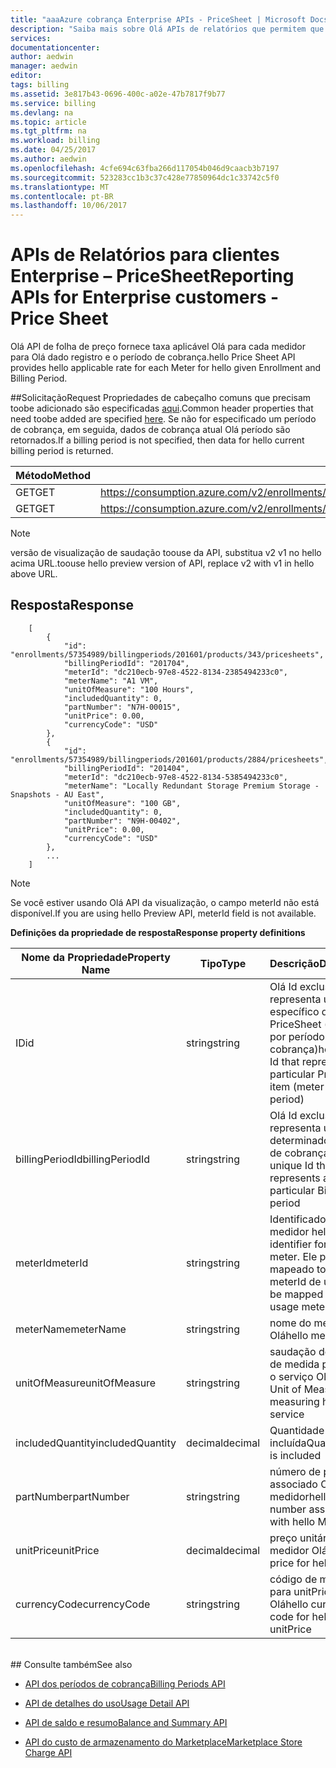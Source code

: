 ```yaml
---
title: "aaaAzure cobrança Enterprise APIs - PriceSheet | Microsoft Docs"
description: "Saiba mais sobre Olá APIs de relatórios que permitem que os dados de consumo do Azure Enterprise clientes toopull programaticamente."
services: 
documentationcenter: 
author: aedwin
manager: aedwin
editor: 
tags: billing
ms.assetid: 3e817b43-0696-400c-a02e-47b7817f9b77
ms.service: billing
ms.devlang: na
ms.topic: article
ms.tgt_pltfrm: na
ms.workload: billing
ms.date: 04/25/2017
ms.author: aedwin
ms.openlocfilehash: 4cfe694c63fba266d117054b046d9caacb3b7197
ms.sourcegitcommit: 523283cc1b3c37c428e77850964dc1c33742c5f0
ms.translationtype: MT
ms.contentlocale: pt-BR
ms.lasthandoff: 10/06/2017
---
```

# <a name="reporting-apis-for-enterprise-customers---price-sheet"></a><span data-ttu-id="da8d0-103">APIs de Relatórios para clientes Enterprise – PriceSheet</span><span class="sxs-lookup"><span data-stu-id="da8d0-103">Reporting APIs for Enterprise customers - Price Sheet</span></span>

<span data-ttu-id="da8d0-104">Olá API de folha de preço fornece taxa aplicável Olá para cada medidor para Olá dado registro e o período de cobrança.</span><span class="sxs-lookup"><span data-stu-id="da8d0-104">hello Price Sheet API provides hello applicable rate for each Meter for hello given Enrollment and Billing Period.</span></span>

##<a name="request"></a><span data-ttu-id="da8d0-105">Solicitação</span><span class="sxs-lookup"><span data-stu-id="da8d0-105">Request</span></span>
<span data-ttu-id="da8d0-106">Propriedades de cabeçalho comuns que precisam toobe adicionado são especificadas [aqui](billing-enterprise-api.md).</span><span class="sxs-lookup"><span data-stu-id="da8d0-106">Common header properties that need toobe added are specified [here](billing-enterprise-api.md).</span></span> <span data-ttu-id="da8d0-107">Se não for especificado um período de cobrança, em seguida, dados de cobrança atual Olá período são retornados.</span><span class="sxs-lookup"><span data-stu-id="da8d0-107">If a billing period is not specified, then data for hello current billing period is returned.</span></span>

|<span data-ttu-id="da8d0-108">Método</span><span class="sxs-lookup"><span data-stu-id="da8d0-108">Method</span></span> | <span data-ttu-id="da8d0-109">URI da solicitação</span><span class="sxs-lookup"><span data-stu-id="da8d0-109">Request URI</span></span>|
|-|-|
|<span data-ttu-id="da8d0-110">GET</span><span class="sxs-lookup"><span data-stu-id="da8d0-110">GET</span></span>|<span data-ttu-id="da8d0-111">https://consumption.azure.com/v2/enrollments/{enrollmentNumber}/pricesheet</span><span class="sxs-lookup"><span data-stu-id="da8d0-111">https://consumption.azure.com/v2/enrollments/{enrollmentNumber}/pricesheet</span></span>|
|<span data-ttu-id="da8d0-112">GET</span><span class="sxs-lookup"><span data-stu-id="da8d0-112">GET</span></span>|<span data-ttu-id="da8d0-113">https://consumption.azure.com/v2/enrollments/{númerodaInscrição}/billingPeriods/{períododeCobrança}/pricesheet</span><span class="sxs-lookup"><span data-stu-id="da8d0-113">https://consumption.azure.com/v2/enrollments/{enrollmentNumber}/billingPeriods/{billingPeriod}/pricesheet</span></span>|

> [!Note]
> <span data-ttu-id="da8d0-114">versão de visualização de saudação toouse da API, substitua v2 v1 no hello acima URL.</span><span class="sxs-lookup"><span data-stu-id="da8d0-114">toouse hello preview version of API, replace v2 with v1 in hello above URL.</span></span>
>

## <a name="response"></a><span data-ttu-id="da8d0-115">Resposta</span><span class="sxs-lookup"><span data-stu-id="da8d0-115">Response</span></span>

    
        [
            {
                "id": "enrollments/57354989/billingperiods/201601/products/343/pricesheets",
                "billingPeriodId": "201704",
                "meterId": "dc210ecb-97e8-4522-8134-2385494233c0",
                "meterName": "A1 VM",
                "unitOfMeasure": "100 Hours",
                "includedQuantity": 0,
                "partNumber": "N7H-00015",
                "unitPrice": 0.00,
                "currencyCode": "USD"
            },
            {
                "id": "enrollments/57354989/billingperiods/201601/products/2884/pricesheets",
                "billingPeriodId": "201404",
                "meterId": "dc210ecb-97e8-4522-8134-5385494233c0",
                "meterName": "Locally Redundant Storage Premium Storage - Snapshots - AU East",
                "unitOfMeasure": "100 GB",
                "includedQuantity": 0,
                "partNumber": "N9H-00402",
                "unitPrice": 0.00,
                "currencyCode": "USD"
            },
            ...
        ]
    

> [!Note]
><span data-ttu-id="da8d0-116">Se você estiver usando Olá API da visualização, o campo meterId não está disponível.</span><span class="sxs-lookup"><span data-stu-id="da8d0-116">If you are using hello Preview API, meterId field is not available.</span></span>
>

<span data-ttu-id="da8d0-117">**Definições da propriedade de resposta**</span><span class="sxs-lookup"><span data-stu-id="da8d0-117">**Response property definitions**</span></span>

|<span data-ttu-id="da8d0-118">Nome da Propriedade</span><span class="sxs-lookup"><span data-stu-id="da8d0-118">Property Name</span></span>| <span data-ttu-id="da8d0-119">Tipo</span><span class="sxs-lookup"><span data-stu-id="da8d0-119">Type</span></span>| <span data-ttu-id="da8d0-120">Descrição</span><span class="sxs-lookup"><span data-stu-id="da8d0-120">Description</span></span>
|-|-|-|
|<span data-ttu-id="da8d0-121">ID</span><span class="sxs-lookup"><span data-stu-id="da8d0-121">id</span></span>| <span data-ttu-id="da8d0-122">string</span><span class="sxs-lookup"><span data-stu-id="da8d0-122">string</span></span>| <span data-ttu-id="da8d0-123">Olá Id exclusiva que representa um item específico do PriceSheet (medidor por período de cobrança)</span><span class="sxs-lookup"><span data-stu-id="da8d0-123">hello unique Id that represents a particular PriceSheet item (meter by billing period)</span></span>|
|<span data-ttu-id="da8d0-124">billingPeriodId</span><span class="sxs-lookup"><span data-stu-id="da8d0-124">billingPeriodId</span></span>| <span data-ttu-id="da8d0-125">string</span><span class="sxs-lookup"><span data-stu-id="da8d0-125">string</span></span>| <span data-ttu-id="da8d0-126">Olá Id exclusiva que representa um determinado período de cobrança</span><span class="sxs-lookup"><span data-stu-id="da8d0-126">hello unique Id that represents a particular Billing period</span></span>|
|<span data-ttu-id="da8d0-127">meterId</span><span class="sxs-lookup"><span data-stu-id="da8d0-127">meterId</span></span>| <span data-ttu-id="da8d0-128">string</span><span class="sxs-lookup"><span data-stu-id="da8d0-128">string</span></span>| <span data-ttu-id="da8d0-129">Identificador Olá medidor hello.</span><span class="sxs-lookup"><span data-stu-id="da8d0-129">hello identifier for hello meter.</span></span> <span data-ttu-id="da8d0-130">Ele pode ser mapeado toohello meterId de uso.</span><span class="sxs-lookup"><span data-stu-id="da8d0-130">It can be mapped toohello usage meterId.</span></span>|
|<span data-ttu-id="da8d0-131">meterName</span><span class="sxs-lookup"><span data-stu-id="da8d0-131">meterName</span></span>| <span data-ttu-id="da8d0-132">string</span><span class="sxs-lookup"><span data-stu-id="da8d0-132">string</span></span>| <span data-ttu-id="da8d0-133">nome do medidor Olá</span><span class="sxs-lookup"><span data-stu-id="da8d0-133">hello meter name</span></span>|
|<span data-ttu-id="da8d0-134">unitOfMeasure</span><span class="sxs-lookup"><span data-stu-id="da8d0-134">unitOfMeasure</span></span>| <span data-ttu-id="da8d0-135">string</span><span class="sxs-lookup"><span data-stu-id="da8d0-135">string</span></span>| <span data-ttu-id="da8d0-136">saudação de unidade de medida para medir o serviço Olá</span><span class="sxs-lookup"><span data-stu-id="da8d0-136">hello Unit of Measure for measuring hello service</span></span>|
|<span data-ttu-id="da8d0-137">includedQuantity</span><span class="sxs-lookup"><span data-stu-id="da8d0-137">includedQuantity</span></span>| <span data-ttu-id="da8d0-138">decimal</span><span class="sxs-lookup"><span data-stu-id="da8d0-138">decimal</span></span>| <span data-ttu-id="da8d0-139">Quantidade incluída</span><span class="sxs-lookup"><span data-stu-id="da8d0-139">Quantity that is included</span></span> |
|<span data-ttu-id="da8d0-140">partNumber</span><span class="sxs-lookup"><span data-stu-id="da8d0-140">partNumber</span></span>| <span data-ttu-id="da8d0-141">string</span><span class="sxs-lookup"><span data-stu-id="da8d0-141">string</span></span>| <span data-ttu-id="da8d0-142">número de peça Olá associado Olá medidor</span><span class="sxs-lookup"><span data-stu-id="da8d0-142">hello part number associated with hello Meter</span></span>|
|<span data-ttu-id="da8d0-143">unitPrice</span><span class="sxs-lookup"><span data-stu-id="da8d0-143">unitPrice</span></span>| <span data-ttu-id="da8d0-144">decimal</span><span class="sxs-lookup"><span data-stu-id="da8d0-144">decimal</span></span>| <span data-ttu-id="da8d0-145">preço unitário Olá medidor Olá</span><span class="sxs-lookup"><span data-stu-id="da8d0-145">hello unit price for hello meter</span></span>|
|<span data-ttu-id="da8d0-146">currencyCode</span><span class="sxs-lookup"><span data-stu-id="da8d0-146">currencyCode</span></span>| <span data-ttu-id="da8d0-147">string</span><span class="sxs-lookup"><span data-stu-id="da8d0-147">string</span></span>| <span data-ttu-id="da8d0-148">código de moeda Olá para unitPrice Olá</span><span class="sxs-lookup"><span data-stu-id="da8d0-148">hello currency code for hello unitPrice</span></span>|
<br/>
## <a name="see-also"></a><span data-ttu-id="da8d0-149">Consulte também</span><span class="sxs-lookup"><span data-stu-id="da8d0-149">See also</span></span>

* [<span data-ttu-id="da8d0-150">API dos períodos de cobrança</span><span class="sxs-lookup"><span data-stu-id="da8d0-150">Billing Periods API</span></span>](billing-enterprise-api-billing-periods.md)

* [<span data-ttu-id="da8d0-151">API de detalhes do uso</span><span class="sxs-lookup"><span data-stu-id="da8d0-151">Usage Detail API</span></span>](billing-enterprise-api-usage-detail.md)

* [<span data-ttu-id="da8d0-152">API de saldo e resumo</span><span class="sxs-lookup"><span data-stu-id="da8d0-152">Balance and Summary API</span></span>](billing-enterprise-api-balance-summary.md)

* [<span data-ttu-id="da8d0-153">API do custo de armazenamento do Marketplace</span><span class="sxs-lookup"><span data-stu-id="da8d0-153">Marketplace Store Charge API</span></span>](billing-enterprise-api-marketplace-storecharge.md)
